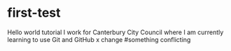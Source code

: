 # first-test
Hello world tutorial
I work for Canterbury City Council where I am currently learning to use Git and GitHub
x change
#something conflicting
